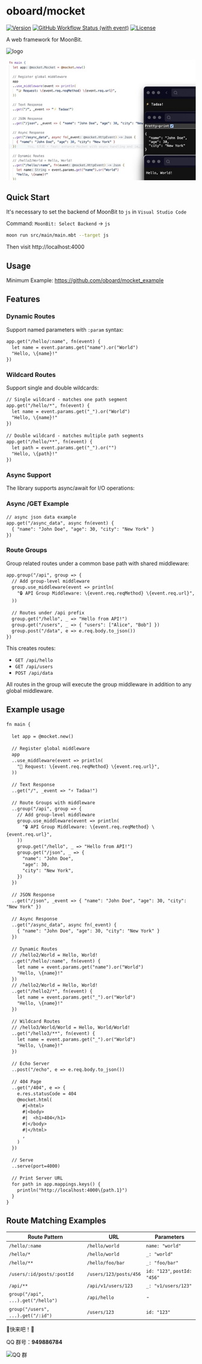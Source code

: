 # oboard/mocket

[![Version](https://img.shields.io/badge/dynamic/json?url=https%3A//mooncakes.io/assets/oboard/mocket/resource.json&query=%24.meta_info.version&label=mooncakes&color=yellow)](https://mooncakes.io/docs/oboard/mocket)
[![GitHub Workflow Status (with event)](https://img.shields.io/github/actions/workflow/status/oboard/mocket/check.yaml)](https://github.com/oboard/mocket/actions/workflows/check.yaml)
[![License](https://img.shields.io/github/license/oboard/mocket)](https://github.com/oboard/mocket/blob/main/LICENSE)


A web framework for MoonBit.

![logo](logo.jpg)

![screenshots](screenshots/1.jpg)

## Quick Start

It's necessary to set the backend of MoonBit to `js` in `Visual Studio Code`

Command: `MoonBit: Select Backend` -> `js`

```bash
moon run src/main/main.mbt --target js
```

Then visit http://localhost:4000

## Usage

Minimum Example: https://github.com/oboard/mocket_example

## Features

### Dynamic Routes

Support named parameters with `:param` syntax:

```moonbit
app.get("/hello/:name", fn(event) {
  let name = event.params.get("name").or("World")
  "Hello, \{name}!"
})
```

### Wildcard Routes

Support single and double wildcards:

```moonbit
// Single wildcard - matches one path segment
app.get("/hello/*", fn(event) {
  let name = event.params.get("_").or("World")
  "Hello, \{name}!"
})

// Double wildcard - matches multiple path segments
app.get("/hello/**", fn(event) {
  let path = event.params.get("_").or("")
  "Hello, \{path}!"
})
```

### Async Support

The library supports async/await for I/O operations:

### Async /GET Example

```moonbit
// async json data example
app.get("/async_data", async fn(event) {
  { "name": "John Doe", "age": 30, "city": "New York" }
})
```

### Route Groups

Group related routes under a common base path with shared middleware:

```moonbit
app.group("/api", group => {
  // Add group-level middleware
  group.use_middleware(event => println(
    "🔒 API Group Middleware: \{event.req.reqMethod} \{event.req.url}",
  ))
  
  // Routes under /api prefix
  group.get("/hello", _ => "Hello from API!")
  group.get("/users", _ => { "users": ["Alice", "Bob"] })
  group.post("/data", e => e.req.body.to_json())
})
```

This creates routes:
- `GET /api/hello`
- `GET /api/users` 
- `POST /api/data`

All routes in the group will execute the group middleware in addition to any global middleware.

## Example usage

```moonbit
fn main {
  
  let app = @mocket.new()

  // Register global middleware
  app
  ..use_middleware(event => println(
    "📝 Request: \{event.req.reqMethod} \{event.req.url}",
  ))

  // Text Response
  ..get("/", _event => "⚡️ Tadaa!")

  // Route Groups with middleware
  ..group("/api", group => {
    // Add group-level middleware
    group.use_middleware(event => println(
      "🔒 API Group Middleware: \{event.req.reqMethod} \{event.req.url}",
    ))
    group.get("/hello", _ => "Hello from API!")
    group.get("/json", _ => {
      "name": "John Doe",
      "age": 30,
      "city": "New York",
    })
  })

  // JSON Response
  ..get("/json", _event => { "name": "John Doe", "age": 30, "city": "New York" })

  // Async Response
  ..get("/async_data", async fn(_event) {
    { "name": "John Doe", "age": 30, "city": "New York" }
  })

  // Dynamic Routes
  // /hello2/World = Hello, World!
  ..get("/hello/:name", fn(event) {
    let name = event.params.get("name").or("World")
    "Hello, \{name}!"
  })
  // /hello2/World = Hello, World!
  ..get("/hello2/*", fn(event) {
    let name = event.params.get("_").or("World")
    "Hello, \{name}!"
  })

  // Wildcard Routes
  // /hello3/World/World = Hello, World/World!
  ..get("/hello3/**", fn(event) {
    let name = event.params.get("_").or("World")
    "Hello, \{name}!"
  })

  // Echo Server
  ..post("/echo", e => e.req.body.to_json())

  // 404 Page
  ..get("/404", e => {
    e.res.statusCode = 404
    @mocket.html(
      #|<html>
      #|<body>
      #|  <h1>404</h1>
      #|</body>
      #|</html>
      ,
    )
  })

  // Serve
  ..serve(port=4000)

  // Print Server URL
  for path in app.mappings.keys() {
    println("http://localhost:4000\{path.1}")
  }
}
```

## Route Matching Examples

| Route Pattern | URL | Parameters |
|---------------|-----|------------|
| `/hello/:name` | `/hello/world` | `name: "world"` |
| `/hello/*` | `/hello/world` | `_: "world"` |
| `/hello/**` | `/hello/foo/bar` | `_: "foo/bar"` |
| `/users/:id/posts/:postId` | `/users/123/posts/456` | `id: "123"`, `postId: "456"` |
| `/api/**` | `/api/v1/users/123` | `_: "v1/users/123"` |
| `group("/api", ...).get("/hello")` | `/api/hello` | - |
| `group("/users", ...).get("/:id")` | `/users/123` | `id: "123"` |

🙌快来吧！🙌

QQ 群号：**949886784**

![QQ 群](qrcode.jpg)
